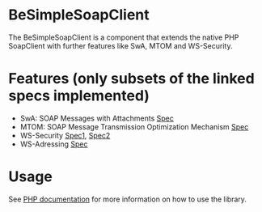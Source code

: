 # BeSimpleSoapClient

The BeSimpleSoapClient is a component that extends the native PHP SoapClient with further features like SwA, MTOM and WS-Security.

# Features (only subsets of the linked specs implemented)

* SwA: SOAP Messages with Attachments [Spec](http://www.w3.org/TR/SOAP-attachments)
* MTOM: SOAP Message Transmission Optimization Mechanism [Spec](http://www.w3.org/TR/soap12-mtom/)
* WS-Security [Spec1](http://docs.oasis-open.org/wss/2004/01/oasis-200401-wss-soap-message-security-1.0.pdf), [Spec2](http://docs.oasis-open.org/wss/2004/01/oasis-200401-wss-username-token-profile-1.0.pdf)
* WS-Adressing [Spec](http://www.w3.org/2002/ws/addr/)

# Usage

See [PHP documentation](https://www.php.net/manual/en/class.soapclient.php) for more information on how to use the library.
